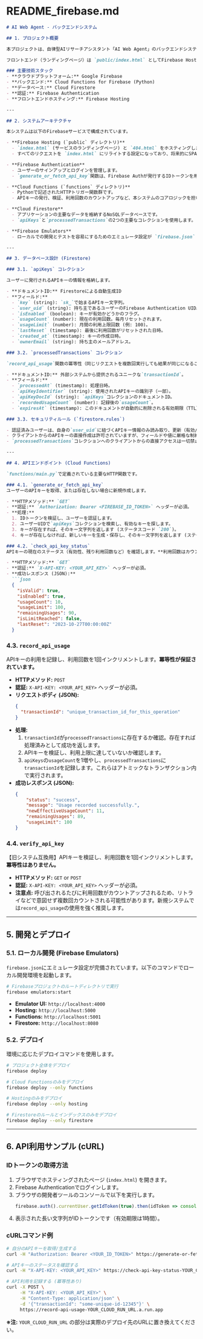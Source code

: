 # README_firebase.md

```markdown
# AI Web Agent - バックエンドシステム

## 1. プロジェクト概要

本プロジェクトは、自律型AIリサーチアシスタント「AI Web Agent」のバックエンドシステムです。Firebaseプラットフォームを全面的に活用し、ユーザー認証、APIキーの発行・管理、利用状況のトラッキング機能を提供します。

フロントエンド（ランディングページ）は `public/index.html` としてFirebase Hostingでホスティングされており、実際のバックエンドロジックはPythonで記述されたCloud Functionsによって実行されます。

### 主要技術スタック
- **クラウドプラットフォーム:** Google Firebase
- **バックエンド:** Cloud Functions for Firebase (Python)
- **データベース:** Cloud Firestore
- **認証:** Firebase Authentication
- **フロントエンドホスティング:** Firebase Hosting

---

## 2. システムアーキテクチャ

本システムは以下のFirebaseサービスで構成されています。

- **Firebase Hosting (`public` ディレクトリ)**
  - `index.html` (サービスのランディングページ) と `404.html` をホスティングします。
  - すべてのリクエストを `index.html` にリライトする設定になっており、将来的にSPA（Single Page Application）として拡張可能です。

- **Firebase Authentication**
  - ユーザーのサインアップとログインを管理します。
  - `generate_or_fetch_api_key`関数は、Firebase Authが発行するIDトークンを用いてユーザーを安全に認証します。

- **Cloud Functions (`functions` ディレクトリ)**
  - Pythonで記述されたHTTPトリガー関数群です。
  - APIキーの発行、検証、利用回数のカウントアップなど、本システムのコアロジックを担います。

- **Cloud Firestore**
  - アプリケーションの主要なデータを格納するNoSQLデータベースです。
  - `apiKeys`と`processedTransactions`の2つの主要なコレクションを使用します。

- **Firebase Emulators**
  - ローカルでの開発とテストを容易にするためのエミュレータ設定が `firebase.json` に定義されています。Auth, Functions, Firestore, Hostingのエミュレータが含まれます。

---

## 3. データベース設計 (Firestore)

### 3.1. `apiKeys` コレクション

ユーザーに発行されるAPIキーの情報を格納します。

- **ドキュメントID:** Firestoreによる自動生成ID
- **フィールド:**
  - `key` (string): `sk_`で始まるAPIキー文字列。
  - `user_uid` (string): 持ち主であるユーザーのFirebase Authentication UID。
  - `isEnabled` (boolean): キーが有効かどうかのフラグ。
  - `usageCount` (number): 現在の利用回数。毎月リセットされます。
  - `usageLimit` (number): 月間の利用上限回数 (例: 100)。
  - `lastReset` (timestamp): 最後に利用回数がリセットされた日時。
  - `created_at` (timestamp): キーの作成日時。
  - `ownerEmail` (string): 持ち主のメールアドレス。

### 3.2. `processedTransactions` コレクション

`record_api_usage`関数の冪等性（同じリクエストを複数回実行しても結果が同じになること）を保証するために使用されます。

- **ドキュメントID:** 外部システムから提供されるユニークな`transactionId`。
- **フィールド:**
  - `processedAt` (timestamp): 処理日時。
  - `apiKeyIdentifier` (string): 使用されたAPIキーの識別子（一部）。
  - `apiKeyDocId` (string): `apiKeys`コレクションのドキュメントID。
  - `recordedUsageCount` (number): 記録後の`usageCount`。
  - `expiresAt` (timestamp): このドキュメントが自動的に削除される有効期限（TTL）。

### 3.3. セキュリティルール (`firestore.rules`)

- 認証済みユーザーは、自身の`user_uid`に紐づくAPIキー情報のみ読み取り、更新（有効/無効の切り替えのみ）、削除が可能です。
- クライアントからのAPIキーの直接作成は許可されていますが、フィールドや値に厳格な制約がかけられています。
- `processedTransactions`コレクションへのクライアントからの直接アクセスは一切禁止されており、Cloud Functions (Admin SDK) からの操作のみが想定されています。

---

## 4. APIエンドポイント (Cloud Functions)

`functions/main.py`で定義されている主要なHTTP関数です。

### 4.1. `generate_or_fetch_api_key`
ユーザーのAPIキーを取得、または存在しない場合に新規作成します。

- **HTTPメソッド:** `GET`
- **認証:** `Authorization: Bearer <FIREBASE_ID_TOKEN>` ヘッダーが必須。
- **処理:**
  1. IDトークンを検証し、ユーザーを認証します。
  2. ユーザーUIDで`apiKeys`コレクションを検索し、有効なキーを探します。
  3. キーが存在すれば、そのキー文字列を返します (ステータスコード `200`)。
  4. キーが存在しなければ、新しいキーを生成・保存し、そのキー文字列を返します (ステータスコード `201`)。

### 4.2. `check_api_key_status`
APIキーの現在のステータス（有効性、残り利用回数など）を確認します。**利用回数はカウントアップされません。**

- **HTTPメソッド:** `GET`
- **認証:** `X-API-KEY: <YOUR_API_KEY>` ヘッダーが必須。
- **成功レスポンス (JSON):**
  ```json
  {
    "isValid": true,
    "isEnabled": true,
    "usageCount": 10,
    "usageLimit": 100,
    "remainingUsages": 90,
    "isLimitReached": false,
    "lastReset": "2023-10-27T00:00:00Z"
  }
  ```

### 4.3. `record_api_usage`
APIキーの利用を記録し、利用回数を1回インクリメントします。**冪等性が保証されています。**

- **HTTPメソッド:** `POST`
- **認証:** `X-API-KEY: <YOUR_API_KEY>` ヘッダーが必須。
- **リクエストボディ (JSON):**
  ```json
  {
    "transactionId": "unique_transaction_id_for_this_operation"
  }
  ```
- **処理:**
  1. `transactionId`が`processedTransactions`に存在するか確認。存在すれば処理済みとして成功を返します。
  2. APIキーを検証し、利用上限に達していないか確認します。
  3. `apiKeys`の`usageCount`を1増やし、`processedTransactions`に`transactionId`を記録します。これらはアトミックなトランザクション内で実行されます。
- **成功レスポンス (JSON):**
  ```json
  {
      "status": "success",
      "message": "Usage recorded successfully.",
      "newEffectiveUsageCount": 11,
      "remainingUsages": 89,
      "usageLimit": 100
  }
  ```

### 4.4. `verify_api_key`
【旧システム互換用】APIキーを検証し、利用回数を1回インクリメントします。**冪等性はありません。**

- **HTTPメソッド:** `GET` or `POST`
- **認証:** `X-API-KEY: <YOUR_API_KEY>` ヘッダーが必須。
- **注意点:** 呼び出されるたびに利用回数がカウントアップされるため、リトライなどで意図せず複数回カウントされる可能性があります。新規システムでは`record_api_usage`の使用を強く推奨します。

---

## 5. 開発とデプロイ

### 5.1. ローカル開発 (Firebase Emulators)

`firebase.json`にエミュレータ設定が完備されています。以下のコマンドでローカル開発環境を起動します。

```bash
# Firebaseプロジェクトのルートディレクトリで実行
firebase emulators:start
```
- **Emulator UI:** `http://localhost:4000`
- **Hosting:** `http://localhost:5000`
- **Functions:** `http://localhost:5001`
- **Firestore:** `http://localhost:8080`

### 5.2. デプロイ

環境に応じたデプロイコマンドを使用します。

```bash
# プロジェクト全体をデプロイ
firebase deploy

# Cloud Functionsのみをデプロイ
firebase deploy --only functions

# Hostingのみをデプロイ
firebase deploy --only hosting

# Firestoreのルールとインデックスのみをデプロイ
firebase deploy --only firestore
```

---

## 6. API利用サンプル (cURL)

### IDトークンの取得方法
1. ブラウザでホスティングされたページ (`index.html`) を開きます。
2. Firebase Authenticationでログインします。
3. ブラウザの開発者ツールのコンソールで以下を実行します。
   ```javascript
   firebase.auth().currentUser.getIdToken(true).then(idToken => console.log(idToken));
   ```
4. 表示された長い文字列がIDトークンです（有効期限は1時間）。

### cURLコマンド例

```bash
# 自分のAPIキーを取得/生成する
curl -H "Authorization: Bearer <YOUR_ID_TOKEN>" https://generate-or-fetch-api-key-YOUR_CLOUD_RUN_URL.a.run.app

# APIキーのステータスを確認する
curl -H "X-API-KEY: <YOUR_API_KEY>" https://check-api-key-status-YOUR_CLOUD_RUN_URL.a.run.app

# API利用を記録する (冪等性あり)
curl -X POST \
     -H "X-API-KEY: <YOUR_API_KEY>" \
     -H "Content-Type: application/json" \
     -d '{"transactionId": "some-unique-id-12345"}' \
     https://record-api-usage-YOUR_CLOUD_RUN_URL.a.run.app
```
**※注:** `YOUR_CLOUD_RUN_URL` の部分は実際のデプロイ先のURLに置き換えてください。
```